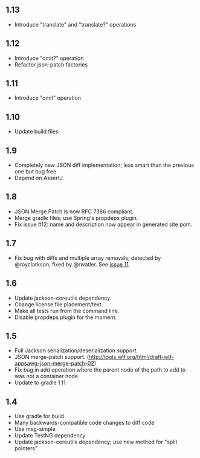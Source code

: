 ## 1.13

* Introduce "translate" and "translate?" operations

## 1.12

* Introduce "omit?" operation
* Refactor json-patch factories

## 1.11

* Introduce "omit" operation

## 1.10

* Update build files

## 1.9

* Completely new JSON diff implementation; less smart than the previous one but
bug free
* Depend on AssertJ.

## 1.8

* JSON Merge Patch is now RFC 7386 compliant.
* Merge gradle files; use Spring's propdeps plugin.
* Fix issue #12: name and description now appear in generated site pom.

## 1.7

* Fix bug with diffs and multiple array removals; detected by @royclarkson, fixed by
  @rwatler. See [issue 11](https://github.com/fge/json-patch/issues/11).

## 1.6

* Update jackson-coreutils dependency.
* Change license file placement/text.
* Make all tests run from the command line.
* Disable propdeps plugin for the moment.

## 1.5

* Full Jackson serialization/deserialization support.
* JSON merge-patch support.
  (http://tools.ietf.org/html/draft-ietf-appsawg-json-merge-patch-02)
* Fix bug in add operation where the parent node of the path to add to was not
  a container node.
* Update to gradle 1.11.

## 1.4

* Use gradle for build
* Many backwards-compatible code changes to diff code
* Use msg-simple
* Update TestNG dependency
* Update jackson-coreutils dependency; use new method for "split pointers"


